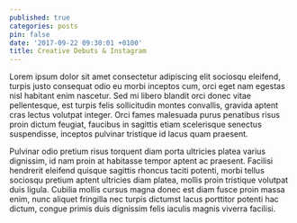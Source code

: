```yaml
---
published: true
categories: posts
pin: false
date: '2017-09-22 09:30:01 +0100'
title: Creative Debuts & Instagram
---
```

Lorem ipsum dolor sit amet consectetur adipiscing elit sociosqu eleifend, turpis justo consequat odio eu morbi inceptos cum, orci eget nam egestas nisl habitant enim nascetur. Sed mi libero blandit orci donec vitae pellentesque, est turpis felis sollicitudin montes convallis, gravida aptent cras lectus volutpat integer. Orci fames malesuada purus penatibus risus proin dictum feugiat, faucibus in sagittis etiam scelerisque senectus suspendisse, inceptos pulvinar tristique id lacus quam praesent.
<!--excerpt-->

Pulvinar odio pretium risus torquent diam porta ultricies platea varius dignissim, id nam proin at habitasse tempor aptent ac praesent. Facilisi hendrerit eleifend quisque sagittis rhoncus taciti potenti, morbi tellus sociosqu pretium aptent ultricies diam platea, mollis proin tristique volutpat duis ligula. Cubilia mollis cursus magna donec est diam fusce proin massa enim, nunc aliquet fringilla nec turpis dictumst lacus porttitor potenti hac dictum, congue primis duis dignissim felis iaculis magnis viverra facilisi.
